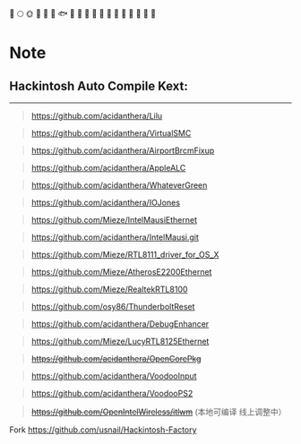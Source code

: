 🚀️
🌕️
🌞️
🍺️
🐳
🐠
🐟
🐡
🐬
🐋
🦈
🦆
🦅
🦉
🐓
🦃
🐌
🐌
🐌
# Note
## Hackintosh Auto Compile Kext:
*****
> https://github.com/acidanthera/Lilu

> https://github.com/acidanthera/VirtualSMC

> https://github.com/acidanthera/AirportBrcmFixup

> https://github.com/acidanthera/AppleALC

> https://github.com/acidanthera/WhateverGreen

> https://github.com/acidanthera/IOJones

> https://github.com/Mieze/IntelMausiEthernet
 
> https://github.com/acidanthera/IntelMausi.git
 
> https://github.com/Mieze/RTL8111_driver_for_OS_X
 
> https://github.com/Mieze/AtherosE2200Ethernet
 
> https://github.com/Mieze/RealtekRTL8100
 
> https://github.com/osy86/ThunderboltReset
 
> https://github.com/acidanthera/DebugEnhancer

> https://github.com/Mieze/LucyRTL8125Ethernet
 
> ~~https://github.com/acidanthera/OpenCorePkg~~

> https://github.com/acidanthera/VoodooInput

> https://github.com/acidanthera/VoodooPS2

> ~~https://github.com/OpenIntelWireless/itlwm~~ (本地可编译 线上调整中）

Fork https://github.com/usnail/Hackintosh-Factory
